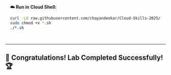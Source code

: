 <div style="padding: 15px; margin: 10px 0;">
<p><strong>☁️ Run in Cloud Shell:</strong></p>

```bash
curl -LO raw.githubusercontent.com/chayandeokar/Cloud-Skills-2025/refs/heads/master/script%20file/GSP122.sh
sudo chmod +x *.sh
./*.sh
```

</div>

---

## 🎉 **Congratulations! Lab Completed Successfully!** 🏆 
